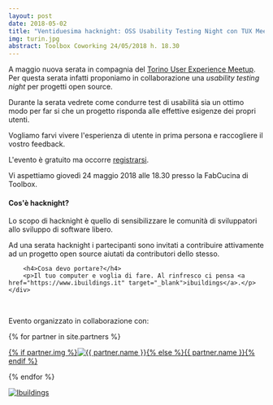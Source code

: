 ```yaml
---
layout: post
date: 2018-05-02
title: "Ventiduesima hacknight: OSS Usability Testing Night con TUX Meetup"
img: turin.jpg
abstract: Toolbox Coworking 24/05/2018 h. 18.30
---
```


<div class="row">
    <div class="col-lg-12">
        <p>A maggio nuova serata in compagnia del <a href="https://www.meetup.com/it-IT/T-UX-Meetup">Torino User Experience Meetup</a>. Per questa serata infatti proponiamo in collaborazione una <em>usability testing night</em> per progetti open source.</p>
        <p>Durante la serata vedrete come condurre test di usabilitá sia un ottimo modo per far si che un progetto risponda alle effettive esigenze dei propri utenti.</p>
        <p>Vogliamo farvi vivere l'esperienza di utente in prima persona e raccogliere il vostro feedback.</p>
        <p>L'evento è gratuito ma occorre <a href="https://www.eventbrite.it/e/biglietti-torino-hacknight-ux-testing-45590596702">registrarsi</a>.</p>
        <p>Vi aspettiamo giovedì 24 maggio 2018 alle 18.30 presso la FabCucina di Toolbox.</p>
    </div>
</div>

<div class="row">
    <div class="col-lg-12">
        <h4>Cos'è hacknight?</h4>
        <p>Lo scopo di hacknight è quello di sensibilizzare le comunità di sviluppatori allo sviluppo di software libero.</p>
        <p>Ad una serata hacknight i partecipanti sono invitati a contribuire attivamente ad un progetto open source aiutati da contributori dello stesso.</p>

        <h4>Cosa devo portare?</h4>
        <p>Il tuo computer e voglia di fare. Al rinfresco ci pensa <a href="https://www.ibuildings.it" target="_blank">ibuildings</a>.</p>
    </div>
</div>

<div class="row">
    <div class="col-lg-12">
        <p><br></p>
        <p>Evento organizzato in collaborazione con:</p>
        {% for partner in site.partners %}
            <p><a href="{{ partner.url }}" target="_blank">{% if partner.img %}<img src="{{ partner.img }}" alt="{{ partner.name }}">{% else %}{{ partner.name }}{% endif %}</a></p>
        {% endfor %}
        <p><a href="https://www.ibuildings.it" target="_blank"><img src="https://www.ibuildings.it/profiles/ibuildings/themes/ibuildings/images/main-logo.png" alt="Ibuildings"></a></p>
    </div>
</div>
